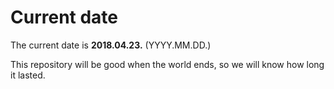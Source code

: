 # Current date

The current date is **2018.04.23.** (YYYY.MM.DD.)

This repository will be good when the world ends, so we will know how long it lasted.